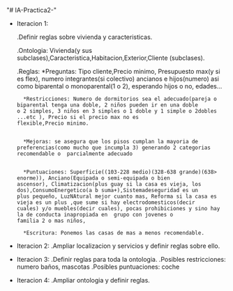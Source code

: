 "# IA-Practica2-" 

- Iteracion 1: 
	
	.Definir reglas sobre vivienda y caracteristicas.
	
	.Ontologia: Vivienda(y sus subclases),Caracteristica,Habitacion,Exterior,Cliente (subclases).
	
	.Reglas:
		*Preguntas: Tipo cliente,Precio minimo, Presupuesto max(y si es flex), numero integrantes(si colectivo) ancianos e 					hijos(numero) asi como biparental o monoparental(1 o 2), esperando hijos o no, edades...
		
		
		*Restricciones: Numero de dormitorios sea el adecuado(pareja o biparental tenga una doble, 2 niños pueden ir en una doble 			o 2 simples, 3 niños en 3 simples o 1 doble y 1 simple o 2dobles ...etc ), Precio si el precio max no es 				flexible,Precio minimo. 
		
		
		*Mejoras: se asegura que los pisos cumplan la mayoria de preferencias(como mucho que incumpla 3) generando 2 categorias 			recomendable o  parcialmente adecuado
		
		
		*Puntuaciones: Superficie((103-228 medio)(328-638 grande)(638> enorme)), Anciano(Equipada o semi-equipada o bien 			ascensor), Climatizacion(plus guay si la casa es vieja, los dos),ConsumoEnergetico(a b suma+),Sistemadeseguridad es un 			plus pequeño, LuzNAtural mejor cuanto mas, Reforma si la casa es vieja es un plus ,que sume si hay electrodomesticos(decir 			cuales) y/o muebles(decir cuales), pocas prohibiciones y sino hay la de conducta inapropiada en  grupo con jovenes o 			familia 2 o mas niños,
		
		*Escritura: Ponemos las casas de mas a menos recomendable.
	
- Iteracion 2: 
	.Ampliar localizacion y servicios y definir reglas sobre ello.  
- Iteracion 3:
	.Definir reglas para toda la ontologia.
	.Posibles restricciones: numero baños, mascotas
	.Posibles puntuaciones: coche
- Iteracion 4:
	.Ampliar ontologia y definir reglas. 
